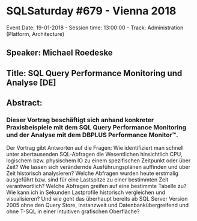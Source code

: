 # SQLSaturday #679 - Vienna 2018
Event Date: 19-01-2018 - Session time: 13:00:00 - Track: Administration (Platform, Architecture)
## Speaker: Michael Roedeske
## Title: SQL Query Performance Monitoring und Analyse [DE]
## Abstract:
### Dieser Vortrag beschäftigt sich anhand konkreter Praxisbeispiele mit dem SQL Query Performance Monitoring und der Analyse mit dem DBPLUS Performance Monitor™.

Der Vortrag gibt Antworten auf die Fragen: Wie identifiziert man schnell unter abertausenden SQL-Abfragen die Wesentlichen hinsichtlich CPU, logischem bzw. physischem IO zu einem spezifischen Zeitpunkt oder über Zeit? Wie lassen sich verändernde Ausführungsplänen auffinden und über Zeit historisch analysieren? Welche Abfragen wurden heute erstmalig ausgeführt bzw. sind für eine Lastspitze zu einer bestimmten Zeit verantwortlich? Welche Abfragen greifen auf eine bestimmte Tabelle zu? Wie kann ich in Sekunden Lastprofile historisch vergleichen und visualisieren? Und wie geht das überhaupt bereits ab SQL Server Version 2005 ohne den Query Store, Instanzweit und Datenbankübergreifend und ohne T-SQL in einer intuitiven grafischen Oberfläche?
